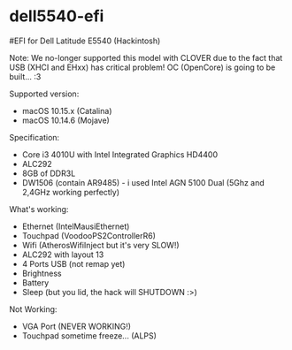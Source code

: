 # dell5540-efi

#EFI for Dell Latitude E5540 (Hackintosh)

Note: We no-longer supported this model with CLOVER due to the fact that USB (XHCI and EHxx) has critical problem!
OC (OpenCore) is going to be built... :3

Supported version:
- macOS 10.15.x (Catalina)
- macOS 10.14.6 (Mojave)

Specification:
- Core i3 4010U with Intel Integrated Graphics HD4400
- ALC292
- 8GB of DDR3L
- DW1506 (contain AR9485) - i used Intel AGN 5100 Dual (5Ghz and 2,4GHz working perfectly)

What's working:
- Ethernet (IntelMausiEthernet)
- Touchpad (VoodooPS2ControllerR6)
- Wifi (AtherosWifiInject but it's very SLOW!)
- ALC292 with layout 13
- 4 Ports USB (not remap yet)
- Brightness
- Battery
- Sleep (but you lid, the hack will SHUTDOWN :>)

Not Working:
- VGA Port (NEVER WORKING!)
- Touchpad sometime freeze... (ALPS)
